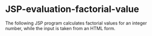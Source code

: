 # JSP-evaluation-factorial-value
The following JSP program calculates factorial values for an integer number, while the input is taken from an HTML form.
